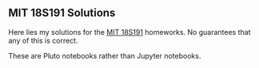 MIT 18S191 Solutions
--------------------

Here lies my solutions for the [MIT 18S191](https://github.com/mitmath/18S191) homeworks. No guarantees that any of this is correct.

These are Pluto notebooks rather than Jupyter notebooks.

